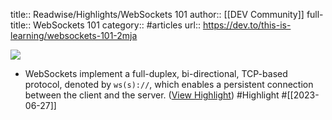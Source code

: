 title:: Readwise/Highlights/WebSockets 101
author:: [[DEV Community]]
full-title:: WebSockets 101
category:: #articles
url:: https://dev.to/this-is-learning/websockets-101-2mja

![](https://readwise-assets.s3.amazonaws.com/media/uploaded_book_covers/profile_182549/1515174.png)

- WebSockets implement a full-duplex, bi-directional, TCP-based protocol, denoted by `ws(s)://`, which enables a persistent connection between the client and the server. ([View Highlight](https://read.readwise.io/read/01h3xp4d604xxf2yta2nn3s1nd)) #Highlight #[[2023-06-27]]